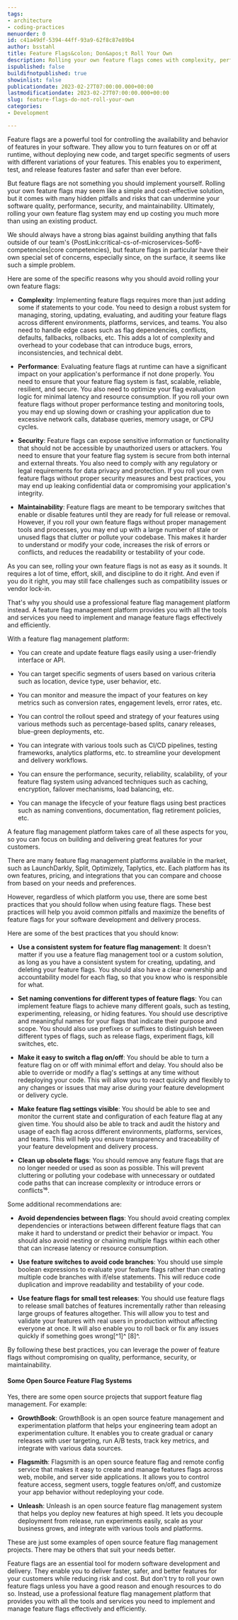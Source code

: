 ```yaml
---
tags:
- architecture
- coding-practices
menuorder: 0
id: c41a49df-5394-44ff-93a9-62f8c87e89b4
author: bsstahl
title: Feature Flags&colon; Don&apos;t Roll Your Own
description: Rolling your own feature flags comes with complexity, performance, security and maintainability risks, so using an off-the-shelf feature flag management platform is recommended.
ispublished: false
buildifnotpublished: true
showinlist: false
publicationdate: 2023-02-27T07:00:00.000+00:00
lastmodificationdate: 2023-02-27T07:00:00.000+00:00
slug: feature-flags-do-not-roll-your-own
categories:
- Development

---
```

Feature flags are a powerful tool for controlling the availability and behavior of features in your software. They allow you to turn features on or off at runtime, without deploying new code, and target specific segments of users with different variations of your features. This enables you to experiment, test, and release features faster and safer than ever before.

But feature flags are not something you should implement yourself. Rolling your own feature flags may seem like a simple and cost-effective solution, but it comes with many hidden pitfalls and risks that can undermine your software quality, performance, security, and maintainability. Ultimately, rolling your own feature flag system may end up costing you much more than using an existing product.

We should always have a strong bias against building anything that falls outside of our team's {PostLink:critical-cs-of-microservices-5of6-competencies|core competencies}, but feature flags in particular have their own special set of concerns, especially since, on the surface, it seems like such a simple problem.

Here are some of the specific reasons why you should avoid rolling your own feature flags:

* **Complexity**: Implementing feature flags requires more than just adding some if statements to your code. You need to design a robust system for managing, storing, updating, evaluating, and auditing your feature flags across different environments, platforms, services, and teams. You also need to handle edge cases such as flag dependencies, conflicts, defaults, fallbacks, rollbacks, etc. This adds a lot of complexity and overhead to your codebase that can introduce bugs, errors, inconsistencies, and technical debt.

* **Performance**: Evaluating feature flags at runtime can have a significant impact on your application's performance if not done properly. You need to ensure that your feature flag system is fast, scalable, reliable, resilient, and secure. You also need to optimize your flag evaluation logic for minimal latency and resource consumption. If you roll your own feature flags without proper performance testing and monitoring tools, you may end up slowing down or crashing your application due to excessive network calls, database queries, memory usage, or CPU cycles.

* **Security**: Feature flags can expose sensitive information or functionality that should not be accessible by unauthorized users or attackers. You need to ensure that your feature flag system is secure from both internal and external threats. You also need to comply with any regulatory or legal requirements for data privacy and protection. If you roll your own feature flags without proper security measures and best practices, you may end up leaking confidential data or compromising your application's integrity.

* **Maintainability**: Feature flags are meant to be temporary switches that enable or disable features until they are ready for full release or removal. However, if you roll your own feature flags without proper management tools and processes, you may end up with a large number of stale or unused flags that clutter or pollute your codebase. This makes it harder to understand or modify your code, increases the risk of errors or conflicts, and reduces the readability or testability of your code.

As you can see, rolling your own feature flags is not as easy as it sounds. It requires a lot of time,
effort, skill, and discipline to do it right. And even if you do it right, you may still face challenges such as compatibility issues or vendor lock-in.

That's why you should use a professional feature flag management platform instead. A feature flag management platform provides you with all the tools and services you need to implement and manage feature flags effectively and efficiently.

With a feature flag management platform:

* You can create and update feature flags easily using a user-friendly interface or API.

* You can target specific segments of users based on various criteria such as location, device type, user behavior, etc.

* You can monitor and measure the impact of your features on key metrics such as conversion rates, engagement levels, error rates, etc.

* You can control the rollout speed and strategy of your features using various methods such as percentage-based splits, canary releases, blue-green deployments, etc.

* You can integrate with various tools such as CI/CD pipelines, testing frameworks, analytics platforms, etc. to streamline your development and delivery workflows.

* You can ensure the performance, security, reliability, scalability, of your feature flag system using advanced techniques such as caching, encryption, failover mechanisms, load balancing, etc.

* You can manage the lifecycle of your feature flags using best practices such as naming conventions, documentation, flag retirement policies, etc.

A feature flag management platform takes care of all these aspects for you, so you can focus on building and delivering great features for your customers.

There are many feature flag management platforms available in the market, such as LaunchDarkly, Split, Optimizely, Taplytics, etc. Each platform has its own features, pricing, and integrations that you can compare and choose from based on your needs and preferences.

However, regardless of which platform you use, there are some best practices that you should follow when using feature flags. These best practices will help you avoid common pitfalls and maximize the benefits of feature flags for your software development and delivery process.

Here are some of the best practices that you should know:

* **Use a consistent system for feature flag management**: It doesn't matter if you use a feature flag management tool or a custom solution, as long as you have a consistent system for creating, updating, and deleting your feature flags. You should also have a clear ownership and accountability model for each flag, so that you know who is responsible for what.

* **Set naming conventions for different types of feature flags**: You can implement feature flags to achieve many different goals, such as testing, experimenting, releasing, or hiding features. You should use descriptive and meaningful names for your flags that indicate their purpose and scope. You should also use prefixes or suffixes to distinguish between different types of flags, such as release flags, experiment flags, kill switches, etc.

* **Make it easy to switch a flag on/off**: You should be able to turn a feature flag on or off with minimal effort and delay. You should also be able to override or modify a flag's settings at any time without redeploying your code. This will allow you to react quickly and flexibly to any changes or issues that may arise during your feature development or delivery cycle.

* **Make feature flag settings visible**: You should be able to see and monitor the current state and configuration of each feature flag at any given time. You should also be able to track and audit the history and usage of each flag across different environments, platforms, services, and teams. This will help you ensure transparency and traceability of your feature development and delivery process.

* **Clean up obsolete flags**: You should remove any feature flags that are no longer needed or used as soon as possible. This will prevent cluttering or polluting your codebase with unnecessary or outdated code paths that can increase complexity or introduce errors or conflicts¹⁶.

Some additional recommendations are:

* **Avoid dependencies between flags**: You should avoid creating complex dependencies or interactions between different feature flags that can make it hard to understand or predict their behavior or impact. You should also avoid nesting or chaining multiple flags within each other that can increase latency or resource consumption.

* **Use feature switches to avoid code branches**: You should use simple boolean expressions to evaluate your feature flags rather than creating multiple code branches with if/else statements. This will reduce code duplication and improve readability and testability of your code.

* **Use feature flags for small test releases**: You should use feature flags to release small batches of features incrementally rather than releasing large groups of features altogether. This will allow you to test and validate your features with real users in production without affecting everyone at once. It will also enable you to roll back or fix any issues quickly if something goes wrong[^1]^ [8]^.

By following these best practices, you can leverage the power of feature flags without compromising on quality, performance, security, or maintainability.

#### Some Open Source Feature Flag Systems

Yes, there are some open source projects that support feature flag management. For example:

* **GrowthBook**: GrowthBook is an open source feature management and experimentation platform that helps your engineering team adopt an experimentation culture. It enables you to create gradual or canary releases with user targeting, run A/B tests, track key metrics, and integrate with various data sources.

* **Flagsmith**: Flagsmith is an open source feature flag and remote config service that makes it easy to create and manage features flags across web, mobile, and server side applications. It allows you to control feature access, segment users, toggle features on/off, and customize your app behavior without redeploying your code.

* **Unleash**: Unleash is an open source feature flag management system that helps you deploy new features at high speed. It lets you decouple deployment from release, run experiments easily, scale as your business grows, and integrate with various tools and platforms.

These are just some examples of open source feature flag management projects. There may be others that suit your needs better.

Feature flags are an essential tool for modern software development and delivery. They enable you to deliver faster, safer, and better features for your customers while reducing risk and cost. But don't try to roll your own feature flags unless you have a good reason and enough resources to do so. Instead, use a professional feature flag management platform that provides you with all the tools and services you need to implement and manage feature  flags effectively  and efficiently.
